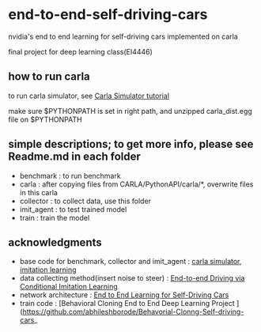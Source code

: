 # end-to-end-self-driving-cars
nvidia's end to end learning for self-driving cars implemented on carla

final project for deep learning class(EI4446)

## how to run carla
to run carla simulator, see [Carla Simulator tutorial](https://carla.readthedocs.io/en/0.9.11/start_quickstart/)

make sure $PYTHONPATH is set in right path, and unzipped carla_dist.egg file on $PYTHONPATH

## simple descriptions; to get more info, please see Readme.md in each folder
- benchmark : to run benchmark 
- carla : after copying files from CARLA/PythonAPI/carla/*, overwrite files in this carla
- collector : to collect data, use this folder
- imit_agent : to test trained model
- train : train the model

## acknowledgments
- base code for benchmark, collector and imit_agent : [carla simulator](https://github.com/carla-simulator/carla), [imitation learning](https://github.com/phoi5675/carlaIL)
- data collecting method(insert noise to steer) : [End-to-end Driving via Conditional Imitation Learning](https://arxiv.org/abs/1710.02410)
- network architecture : [End to End Learning for Self-Driving Cars](https://arxiv.org/abs/1604.07316)
- train code : [Behavioral Cloning End to End Deep Learning Project
](https://github.com/abhileshborode/Behavorial-Clonng-Self-driving-cars_
